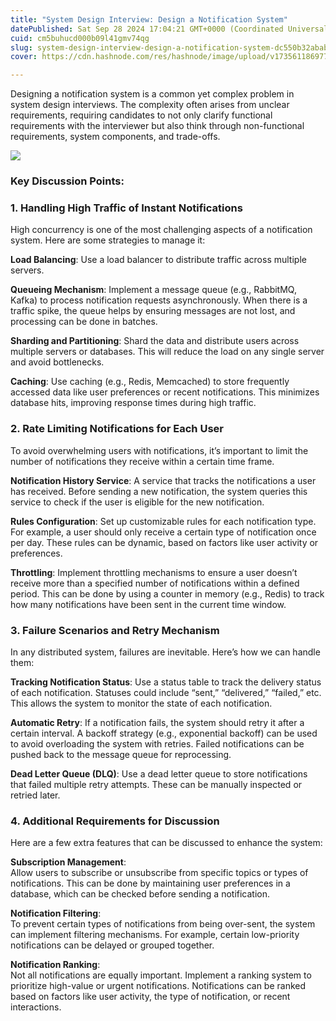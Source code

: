 ```yaml
---
title: "System Design Interview: Design a Notification System"
datePublished: Sat Sep 28 2024 17:04:21 GMT+0000 (Coordinated Universal Time)
cuid: cm5buhucd000b09l41gmv74qg
slug: system-design-interview-design-a-notification-system-dc550b32abab
cover: https://cdn.hashnode.com/res/hashnode/image/upload/v1735611869774/eafbc259-dacc-4183-b8e5-04d541bac897.png

---
```


Designing a notification system is a common yet complex problem in system design interviews. The complexity often arises from unclear requirements, requiring candidates to not only clarify functional requirements with the interviewer but also think through non-functional requirements, system components, and trade-offs.

![](https://cdn.hashnode.com/res/hashnode/image/upload/v1735611867834/ac4161b7-048a-4a72-9768-11ed477a444c.png)

### Key Discussion Points:

### 1\. Handling High Traffic of Instant Notifications

High concurrency is one of the most challenging aspects of a notification system. Here are some strategies to manage it:

**Load Balancing**: Use a load balancer to distribute traffic across multiple servers.

**Queueing Mechanism**: Implement a message queue (e.g., RabbitMQ, Kafka) to process notification requests asynchronously. When there is a traffic spike, the queue helps by ensuring messages are not lost, and processing can be done in batches.

**Sharding and Partitioning**: Shard the data and distribute users across multiple servers or databases. This will reduce the load on any single server and avoid bottlenecks.

**Caching**: Use caching (e.g., Redis, Memcached) to store frequently accessed data like user preferences or recent notifications. This minimizes database hits, improving response times during high traffic.

### 2\. Rate Limiting Notifications for Each User

To avoid overwhelming users with notifications, it’s important to limit the number of notifications they receive within a certain time frame.

**Notification History Service**: A service that tracks the notifications a user has received. Before sending a new notification, the system queries this service to check if the user is eligible for the new notification.

**Rules Configuration**: Set up customizable rules for each notification type. For example, a user should only receive a certain type of notification once per day. These rules can be dynamic, based on factors like user activity or preferences.

**Throttling**: Implement throttling mechanisms to ensure a user doesn’t receive more than a specified number of notifications within a defined period. This can be done by using a counter in memory (e.g., Redis) to track how many notifications have been sent in the current time window.

### 3\. Failure Scenarios and Retry Mechanism

In any distributed system, failures are inevitable. Here’s how we can handle them:

**Tracking Notification Status**: Use a status table to track the delivery status of each notification. Statuses could include “sent,” “delivered,” “failed,” etc. This allows the system to monitor the state of each notification.

**Automatic Retry**: If a notification fails, the system should retry it after a certain interval. A backoff strategy (e.g., exponential backoff) can be used to avoid overloading the system with retries. Failed notifications can be pushed back to the message queue for reprocessing.

**Dead Letter Queue (DLQ)**: Use a dead letter queue to store notifications that failed multiple retry attempts. These can be manually inspected or retried later.

### 4\. Additional Requirements for Discussion

Here are a few extra features that can be discussed to enhance the system:

**Subscription Management**:  
Allow users to subscribe or unsubscribe from specific topics or types of notifications. This can be done by maintaining user preferences in a database, which can be checked before sending a notification.

**Notification Filtering**:  
To prevent certain types of notifications from being over-sent, the system can implement filtering mechanisms. For example, certain low-priority notifications can be delayed or grouped together.

**Notification Ranking**:  
Not all notifications are equally important. Implement a ranking system to prioritize high-value or urgent notifications. Notifications can be ranked based on factors like user activity, the type of notification, or recent interactions.